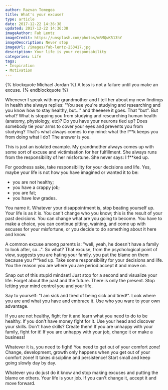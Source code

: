 ```yaml
---
author: Razvan Tomegea
title: What's your excuse?
type: article
date: 2017-12-22 14:36:38
updated: 2017-12-22 14:36:38
imageAuthor: Fab Lentz
imageCredit: https://unsplash.com/photos/mRMQwK513hY
imageDescription: Never stop
imageUrl: /images/fab-lentz-253417.jpg
description: Your life is your responsability
categories: Life
tags:
- Inspiration
- Motivation
---
```

{% blockquote Michael Jordan %}
A loss is not a failure until you make an excuse.
{% endblockquote %}
<!-- more --> 
Whenever I speak with my grandmother and I tell her about my new findings in health she always replies: "You see you're studying and researching and you know how to stay healthy, but..." and theeeere it goes. That "but". But what? What is stopping you from studying and researching human health (anatomy, physiology, etc)? Do you have your neurons tied up? Does somebody tie your arms to cover your eyes and prevents you from studying? That's what always comes to my mind: what the f**k keeps you from doing what I do? The answer is you.

This is just an isolated example. My grandmother always comes up with some sort of excuse and victimisation for her fulfillment. She always runs from the responsibility of her misfortune. She never says: I f**ked up.

For goodness sake, take responsibility for your decisions and life. Yes, maybe your life is not how you have imagined or wanted it to be:
- you are not healthy;
- you have a crappy job;
- you are fat;
- you have low grades.

You name it. Whatever your disappointment is, stop beating yourself up. Your life is as it is. You can't change who you know; this is the result of your past decisions. You can change what are you going to become. You have to make a choice, you can continue pitting, waining, and come up with excuses for your misfortune, or you decide to do something about it here and know.

A common excuse among parents is: "well, yeah, he doesn't have a family to look after, so...". So what? That excuse, from the psychological point of view, suggests you are hating your family. you put the blame on them because you f**ked up. Take some responsibility for your decisions and life. You the reason you are where you are period accept it and move on.

Snap out of this stupid mindset! Just stop for a second and visualize your life. Forget about the past and the future. There is only the present. Stop letting your mind control you and your life.

Say to yourself: "I am sick and tired of being sick and tired!". Look where you are and what you have and embrace it. Use who you ware to your own advantage.

If you are not healthy, fight for it and learn what you need to do to be healthy.
If you don't have money fight for it. Use your head and discover your skills. Don't have skills? Create them!
If you are unhappy with your family, fight for it!
If you are unhappy with your job, change it or make a business!

Whatever it is, you need to fight! You need to get out of your comfort zone! Change, development, growth only happens when you get out of your comfort zone! It takes discipline and persistence! Start small and keep going slowly day by day.

Whatever you do just do it know and stop making excuses and putting the blame on others. Your life is your job. If you can't change it, accept it and move forward.
